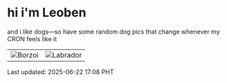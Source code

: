 # hi i'm Leoben

and i like dogs—so have some random dog pics that change whenever my CRON feels like it

|  |  |
|--------|----------|
| ![Borzoi](https://random-dog-vercel.vercel.app/api/random-borzoi?v=1750583313) | ![Labrador](https://random-dog-vercel.vercel.app/api/random-labrador?v=1750583313) |

Last updated: 2025-06-22 17:08 PHT
